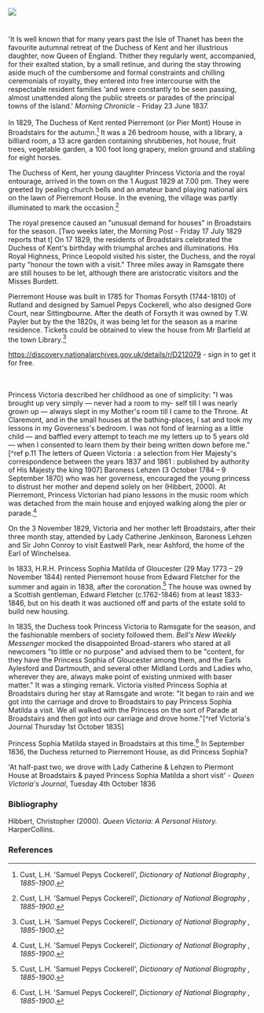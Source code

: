 <a href="https://juncture-digital.org"><img src="https://juncture-digital.org/images/ve-button.png"></a>
<param ve-config title="Princess Victoria at Broadstairs" author="Michelle Crowther" layout="vtl" banner="https://stor.artstor.org/stor/a7e4f0ee-5b60-4e8d-857a-c567e4976d15">

<param ve-entity eid="Q736439" aliases="Ramsgate">
<param ve-entity eid="Q2540442" aliases="Eastwell Park">

#

'It Is well known that for many years past the Isle of Thanet has been the favourite autumnal retreat of the Duchess of Kent and her illustrious daughter, now Queen of England. Thither they regularly went, accompanied, for their exalted station, by a small retinue, and during the stay throwing aside much of the cumbersome and formal constraints and chilling ceremonials of royalty, they entered into free intercourse with the respectable resident families 'and were constantly to be seen passing, almost unattended along the public streets or parades of the principal towns of the island.' _Morning Chronicle_ - Friday 23 June 1837.
<br><br>
In 1829, The Duchess of Kent rented Pierremont (or Pier Mont) House in Broadstairs for the autumn.[^ref] It was a 26 bedroom house, with a library, a billiard room, a 13 acre garden containing shrubberies, hot house, fruit trees, vegetable garden, a 100 foot long grapery, melon ground and stabling for eight horses.
<param ve-image url="https://upload.wikimedia.org/wikipedia/commons/6/68/Duchess_of_Kent_and_Victoria_by_Henry_Bone.jpg" label="Duchess of Kent and Victoria c. 1824/5" attribution="Henry Bone, Public domain, via Wikimedia Commons">

The Duchess of Kent, her young daughter Princess Victoria and the royal entourage, arrived in the town on the 1 August 1829 at 7.00 pm. They were greeted by pealing church bells and an amateur band playing national airs on the lawn of Pierremont House. In the evening, the village was partly illuminated to mark the occasion.[^ref]

The royal presence caused an "unusual demand for houses" in Broadstairs for the season. [Two weeks later, the Morning Post - Friday 17 July 1829 reports that t] On 17 1829, the residents of Broadstairs celebrated the Duchess of Kent's birthday with triumphal arches and illuminations. His Royal Highness, Prince Leopold visited his sister, the Duchess, and the royal party "honour the town with a visit." Three miles away in Ramsgate there are still houses to be let, although there are aristocratic visitors and the Misses Burdett.

Pierremont House was built in 1785 for Thomas Forsyth (1744-1810) of Rutland and designed by Samuel Pepys Cockerell, who also designed Gore Court, near Sittingbourne. After the death of Forsyth it was owned by T.W. Payler but by the the 1820s, it was being let for the season as a marine residence. Tickets could be obtained to view the house from Mr Barfield at the town Library.[^ref] 
<param ve-image url="https://upload.wikimedia.org/wikipedia/commons/8/8b/Samuel_Pepys_Cockerell_by_George_Dance_1793.jpg" label="Samuel Pepys Cockerell">

https://discovery.nationalarchives.gov.uk/details/r/D212079 - sign in to get it for free.


<br><br>
Princess Victoria described her childhood as one of simplicity: "I was brought up very simply — never had a room to my- self till I was nearly grown up — always slept in my Mother's room till I came to the Throne. At Claremont, and in the small houses at the bathing-places, I sat and took my lessons in my Governess's bedroom. I was not fond of learning as a little child — and baffled every attempt to teach me my letters up to 5 years old — when I consented to learn them by their being written down before me."[^ref p.11 The letters of Queen Victoria : a selection from Her Majesty's correspondence between the years 1837 and 1861 : published by authority of His Majesty the king 1907] Baroness Lehzen (3 October 1784 – 9 September 1870) who was her governess, encouraged the young princess to distrust her mother and depend solely on her (Hibbert, 2000). At Pierremont, Princess Victorian had piano lessons in the music room which was detached from the main house and enjoyed walking along the pier or parade.[^ref]
<param ve-image url="https://stor.artstor.org/stor/7cdfdb0a-69ae-4fd6-a2e4-1a9cd5dfe1d3" label="The Picturesque Beauties of Great Britain: Kent. Broadstairs." label="George Virtue, 1829. Photo by Astrid Stilma. By permission of Patrick Marrin.">

On the 3 November 1829, Victoria and her mother left Broadstairs, after their three month stay, attended by Lady Catherine Jenkinson, Baroness Lehzen and Sir John Conroy to visit Eastwell Park, near Ashford, the home of the Earl of Winchelsea.
<param ve-image url="https://upload.wikimedia.org/wikipedia/commons/e/ed/Gatehouse_to_Eastwell_Park_-_geograph.org.uk_-_68280.jpg" label="Gatehouse to Eastwell Park" attribution="Guy Erwood" license="CC BY-SA 2.0">

In 1833, H.R.H. Princess Sophia Matilda of Gloucester (29 May 1773 – 29 November 1844)  rented Pierremont house from Edward Fletcher for the summer and again in 1838, after the coronation.[^ref]
The house was owned by a Scottish gentleman, Edward Fletcher (c.1762-1846) from at least 1833-1846, but on his death it was auctioned off and parts of the estate sold to build new housing.

In 1835, the Duchess took Princess Victoria to Ramsgate for the season, and the fashionable members of society followed them. _Bell's New Weekly Messenger_ mocked the disappointed Broad-starers who stared at all newcomers "to little or no purpose" and advised them to be "content, for they have the Princess Sophia of Gloucester among them, and the Earls Aylesford and Dartmouth, and several other Midland Lords and Ladies who, wherever they are, always make point of existing unmixed with baser matter." It was a stinging remark. Victoria visited Princess Sophia at Broadstairs during her stay at Ramsgate and wrote: "It began to rain and we got into the carriage and drove to Broadstairs to pay Princess Sophia Matilda a visit. We all walked with the Princess on the sort of Parade at Broadstairs and then got into our carriage and drove home."[^ref Victoria's Journal Thursday 1st October 1835]
<param ve-image url="https://upload.wikimedia.org/wikipedia/commons/2/28/HRH_Princess_Sophia_-_Andrew_Robertson_-_ABDAG008244.jpg" label="Princess Sophia of Gloucester" attribution="Andrew Robertson, Aberdeen Art Gallery, Public domain, via Wikimedia Common">

Princess Sophia Matilda stayed in Broadstairs at this time.[^ref] In September 1836, the Duchess returned to Pierremont House, as did Princess Sophia?

'At half-past two, we drove with Lady Catherine & Lehzen to Piermont House at Broadstairs & payed Princess Sophia Matilda a short visit' - _Queen Victoria's Journal_, Tuesday 4th October 1836
<param ve-image url="https://stor.artstor.org/stor/8538611a-a4ed-4003-a5d6-fd5168d378cf" label="Blue Plaque at Pierremont House" attribution="Photographed by Martin Crowther">

### Bibliography

Hibbert, Christopher (2000). _Queen Victoria: A Personal History._ HarperCollins.

### References

[^ref]: Cust, L.H. 'Samuel Pepys Cockerell', _Dictionary of National Biography , 1885-1900_.
[^ref]: _Kentish Weekly Post or Canterbury Journal_ - Friday 06 July 1821
[^ref]: _Morning Post_ - Monday 12 July 1830
[^ref]: _Sun_ (London) - Saturday 07 September 1833
[^ref]: _Globe_ - Tuesday 03 November 1829; _London Packet and New Lloyd's Evening Post_ - Friday 06 November 1829; _New Times_ (London) - Monday 09 November 1829
[^ref]: _The Sketch_ - Wednesday 21 September 1898
[^ref]: Morning Chronicle - Friday 23 June 1837
[^ref]: _Morning Post_ - Tuesday 04 August 1829
[^ref]: _Sun_ (London) - Wednesday 19 August 1829
[^ref4]: _Dover Telegraph and Cinque Ports General Advertiser_ - Saturday 30 June 1838
[^ref4]: Kentish Gazette - Tuesday 08 September 1835
